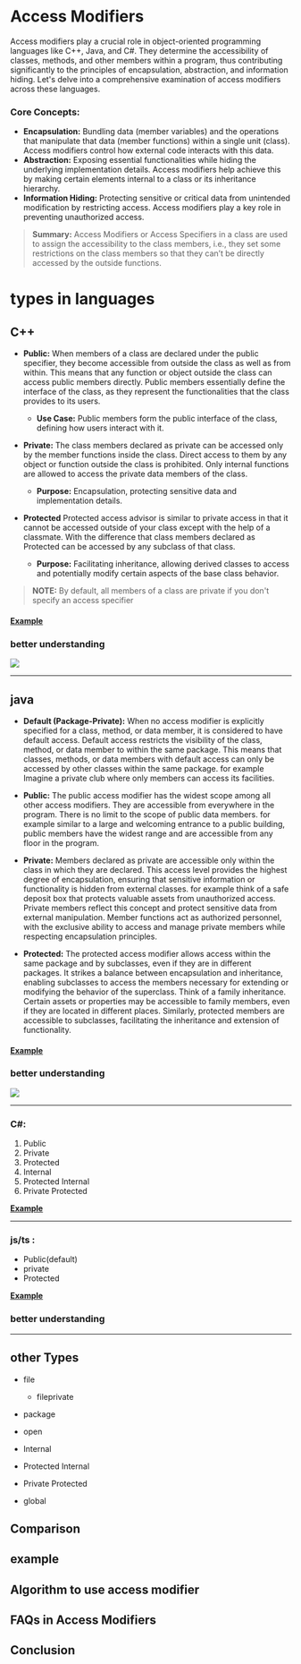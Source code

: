 # Access Modifiers

Access modifiers play a crucial role in object-oriented programming languages like C++, Java, and C#. They determine the accessibility of classes, methods, and other members within a program, thus contributing significantly to the principles of encapsulation, abstraction, and information hiding. Let's delve into a comprehensive examination of access modifiers across these languages.

### Core Concepts:

- **Encapsulation:** Bundling data (member variables) and the operations that manipulate that data (member functions) within a single unit (class). Access modifiers control how external code interacts with this data.
- **Abstraction:** Exposing essential functionalities while hiding the underlying implementation details. Access modifiers help achieve this by making certain elements internal to a class or its inheritance hierarchy.
- **Information Hiding:** Protecting sensitive or critical data from unintended modification by restricting access. Access modifiers play a key role in preventing unauthorized access.

> **Summary:** Access Modifiers or Access Specifiers in a class are used to assign the accessibility to the class members, i.e., they set some restrictions on the class members so that they can’t be directly accessed by the outside functions.

# types in languages

## C++

- **Public:** When members of a class are declared under the public specifier, they become accessible from outside the class as well as from within. This means that any function or object outside the class can access public members directly. Public members essentially define the interface of the class, as they represent the functionalities that the class provides to its users.

  - **Use Case:** Public members form the public interface of the class, defining how users interact with it.

- **Private:** The class members declared as private can be accessed only by the member functions inside the class. Direct access to them by any object or function outside the class is prohibited. Only internal functions are allowed to access the private data members of the class.

  - **Purpose:** Encapsulation, protecting sensitive data and implementation details.

- **Protected** Protected access advisor is similar to private access in that it cannot be accessed outside of your class except with the help of a classmate. With the difference that class members declared as Protected can be accessed by any subclass of that class.

  - **Purpose:** Facilitating inheritance, allowing derived classes to access and potentially modify certain aspects of the base class behavior.

> **NOTE:** By default, all members of a class are private if you don't specify an access specifier

#### **[Example](https://github.com/m-mdy-m/algorithms-data-structures/blob/main/2.OOP/concepts/MediumExample/Access-Modifiers/example.cpp)**

### better understanding

![](https://d8it4huxumps7.cloudfront.net/uploads/images/6530f5e8e5b8f_access_specifiers_in_c_01.jpg?d=2000x2000)

---

## java

- **Default  (Package-Private):** When no access modifier is explicitly specified for a class, method, or data member, it is considered to have default access. Default access restricts the visibility of the class, method, or data member to within the same package. This means that classes, methods, or data members with default access can only be accessed by other classes within the same package. for example Imagine a private club where only members can access its facilities. 

- **Public:** The public access modifier has the widest scope among all other access modifiers. They are accessible from everywhere in the program. There is no limit to the scope of public data members. for example similar to a large and welcoming entrance to a public building, public members have the widest range and are accessible from any floor in the program.

- **Private:** Members declared as private are accessible only within the class in which they are declared. This access level provides the highest degree of encapsulation, ensuring that sensitive information or functionality is hidden from external classes. for example think of a safe deposit box that protects valuable assets from unauthorized access. Private members reflect this concept and protect sensitive data from external manipulation. Member functions act as authorized personnel, with the exclusive ability to access and manage private members while respecting encapsulation principles.

- **Protected:** The protected access modifier allows access within the same package and by subclasses, even if they are in different packages. It strikes a balance between encapsulation and inheritance, enabling subclasses to access the members necessary for extending or modifying the behavior of the superclass.  Think of a family inheritance. Certain assets or properties may be accessible to family members, even if they are located in different places. Similarly, protected members are accessible to subclasses, facilitating the inheritance and extension of functionality.

#### **[Example](https://github.com/m-mdy-m/algorithms-data-structures/blob/main/2.OOP/concepts/MediumExample/Access-Modifiers/example.java)**

### better understanding

![](https://codepumpkin.com/wp-content/uploads/2017/09/accessModifier.png.webp)

---

### C#:

1. Public
2. Private
3. Protected
4. Internal
5. Protected Internal
6. Private Protected

**[Example]()**

---

### js/ts :

- Public(default)
- private
- Protected

**[Example]()**

### better understanding

---

## other Types

- file

  - fileprivate

- package

- open

- Internal

- Protected Internal

- Private Protected

- global

## Comparison

## example

## Algorithm to use access modifier

## FAQs in Access Modifiers

## Conclusion
